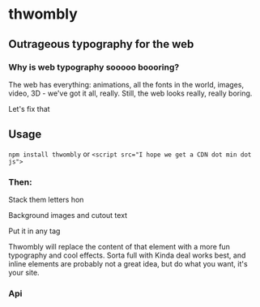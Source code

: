 # thwombly
## Outrageous typography for the web

### Why is web typography sooooo boooring?

The web has everything: animations, all the fonts in the world, images, video, 3D - we've got it all, really.
Still, the web looks really, really boring.

Let's fix that

## Usage
`npm install thwombly`
or 
`<script src="I hope we get a CDN dot min dot js">`

### Then:
<p data-thwombly={type="edgy"}>Stack them letters hon</p>
<p data-thwombly={type="preachy", image="image.jpg"}>Background images and cutout text</p>
<div data-thwombly={type="rawhide"}>Put it in any tag</div>

Thwombly will replace the content of that element with a more fun typography and cool effects. Sorta full with Kinda deal works best, and inline elements are probably not a great idea, but do what you want, it's your site.

### Api
<p data-thwombly={
  type= edgy | preachy | rawhide - *required*
  image= url to suitable image
  font= name of a font on Google Fonts
}

